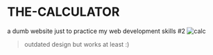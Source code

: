 # THE-CALCULATOR
a dumb website just to practice my web development skills #2 
![calc](https://github.com/foster0909/THE-CALCULATOR/assets/73945342/754db8ad-94ea-4318-90c2-2f4daefd5f91)
> outdated design but works at least :)
